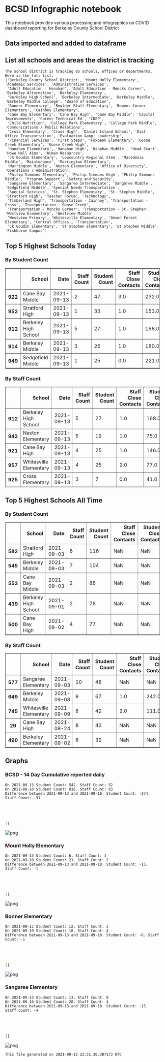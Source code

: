 # BCSD Infographic notebook
This notebook provides various processing and infographics on COVID dashboard reporting for Berkeley County School District

## Data imported and added to dataframe

## List all schools and areas the district is tracking

    The school district is tracking 85 schools, offices or departments.
    Here is the full list.
    ['Berkeley County School District', 'Mount Holly Elementary', 'Academic Services', 'Administrative Services',
     'Adult Education - Hanahan', 'Adult Education - Moncks Corner', 'Berkeley Alternative', 'Berkeley Elementary',
     'Berkeley High School', 'Berkeley Intermediate', 'Berkeley Middle', 'Berkeley Middle College', 'Board of Education',
     'Bonner Elementary', 'Boulder Bluff Elementary', 'Bowens Corner Elementary', 'Cainhoy Elementary',
     'Cane Bay Elementary', 'Cane Bay High', 'Cane Bay Middle', 'Capital Improvements', 'Career Technical Ed', 'CDEP',
     'Child Nutrition', 'College Park Elementary', 'College Park Middle', 'Communications / Public Relations',
     'Cross Elementary', 'Cross High', 'Daniel Island School', 'Dist Office Transportation', 'Evaluation &amp; Leadership',
     'Financial Services', 'First Steps', 'Foxbank Elementary', 'Goose Creek Elementary', 'Goose Creek High',
     'Hanahan Elementary', 'Hanahan High', 'Hanahan Middle', 'Head Start', 'Howe Hall Aims', 'Human Resources',
     'JK Goudin Elementary', 'Lowcountry Regional Stem', 'Macedonia Middle', 'Maintenance', 'Marrington Elementary',
     'Marrington Middle', 'Nexton Elementary', 'Office of Diversity', 'Operations / Administration',
     'Philip Simmons Elementary', 'Philip Simmons High', 'Philip Simmons Middle', 'Program Support', 'Safety and Security',
     'Sangaree Elementary', 'Sangaree Intermediate', 'Sangaree Middle', 'Sedgefield Middle', 'Special Needs Transportation',
     'Special Services', 'St. Stephen Elementary', 'St. Stephen Middle', 'Stratford High', 'Teacher Forum', 'Technology',
     'Timberland High', 'Transportation - Cainhoy', 'Transportation - Cross', 'Transportation - Goose Creek',
     'Transportation - Moncks Corner', 'Transportation - St. Stephen', 'Westview Elementary', 'Westview Middle',
     'Westview Primary', 'Whitesville Elementary', 'Devon Forest Elementary', 'Central Offices', 'Transportation',
     'Jk Goudin Elementary', 'St Stephen Elementary', 'St Stephen Middle', 'Fishburne Campus']


## Top 5 Highest Schools Today

###  By Student Count




<div>
<table border="1" class="dataframe">
<thead>
<tr style="text-align: right;">
<th></th>
<th>School</th>
<th>Date</th>
<th>Staff Count</th>
<th>Student Count</th>
<th>Staff Close Contacts</th>
<th>Student Close Contacts</th>
</tr>
</thead>
<tbody>
<tr>
<th>922</th>
<td>Cane Bay Middle</td>
<td>2021-09-13</td>
<td>2</td>
<td>47</td>
<td>3.0</td>
<td>232.0</td>
</tr>
<tr>
<th>952</th>
<td>Stratford High</td>
<td>2021-09-13</td>
<td>1</td>
<td>33</td>
<td>1.0</td>
<td>153.0</td>
</tr>
<tr>
<th>912</th>
<td>Berkeley High School</td>
<td>2021-09-13</td>
<td>5</td>
<td>27</td>
<td>1.0</td>
<td>168.0</td>
</tr>
<tr>
<th>914</th>
<td>Berkeley Middle</td>
<td>2021-09-13</td>
<td>3</td>
<td>26</td>
<td>1.0</td>
<td>180.0</td>
</tr>
<tr>
<th>949</th>
<td>Sedgefield Middle</td>
<td>2021-09-13</td>
<td>1</td>
<td>25</td>
<td>0.0</td>
<td>221.0</td>
</tr>
</tbody>
</table>
</div>



### By Staff Count




<div>
<table border="1" class="dataframe">
<thead>
<tr style="text-align: right;">
<th></th>
<th>School</th>
<th>Date</th>
<th>Staff Count</th>
<th>Student Count</th>
<th>Staff Close Contacts</th>
<th>Student Close Contacts</th>
</tr>
</thead>
<tbody>
<tr>
<th>912</th>
<td>Berkeley High School</td>
<td>2021-09-13</td>
<td>5</td>
<td>27</td>
<td>1.0</td>
<td>168.0</td>
</tr>
<tr>
<th>942</th>
<td>Nexton Elementary</td>
<td>2021-09-13</td>
<td>5</td>
<td>19</td>
<td>1.0</td>
<td>75.0</td>
</tr>
<tr>
<th>921</th>
<td>Cane Bay High</td>
<td>2021-09-13</td>
<td>4</td>
<td>25</td>
<td>1.0</td>
<td>146.0</td>
</tr>
<tr>
<th>957</th>
<td>Whitesville Elementary</td>
<td>2021-09-13</td>
<td>4</td>
<td>25</td>
<td>2.0</td>
<td>77.0</td>
</tr>
<tr>
<th>925</th>
<td>Cross Elementary</td>
<td>2021-09-13</td>
<td>3</td>
<td>7</td>
<td>0.0</td>
<td>41.0</td>
</tr>
</tbody>
</table>
</div>



## Top 5 Highest Schools All Time

###  By Student Count




<div>
<table border="1" class="dataframe">
<thead>
<tr style="text-align: right;">
<th></th>
<th>School</th>
<th>Date</th>
<th>Staff Count</th>
<th>Student Count</th>
<th>Staff Close Contacts</th>
<th>Student Close Contacts</th>
</tr>
</thead>
<tbody>
<tr>
<th>582</th>
<td>Stratford High</td>
<td>2021-09-03</td>
<td>6</td>
<td>116</td>
<td>NaN</td>
<td>NaN</td>
</tr>
<tr>
<th>545</th>
<td>Berkeley Middle</td>
<td>2021-09-03</td>
<td>7</td>
<td>104</td>
<td>NaN</td>
<td>NaN</td>
</tr>
<tr>
<th>553</th>
<td>Cane Bay Middle</td>
<td>2021-09-03</td>
<td>2</td>
<td>88</td>
<td>NaN</td>
<td>NaN</td>
</tr>
<tr>
<th>439</th>
<td>Berkeley High School</td>
<td>2021-09-01</td>
<td>2</td>
<td>78</td>
<td>NaN</td>
<td>NaN</td>
</tr>
<tr>
<th>500</th>
<td>Cane Bay High</td>
<td>2021-09-02</td>
<td>4</td>
<td>77</td>
<td>NaN</td>
<td>NaN</td>
</tr>
</tbody>
</table>
</div>



### By Staff Count




<div>
<table border="1" class="dataframe">
<thead>
<tr style="text-align: right;">
<th></th>
<th>School</th>
<th>Date</th>
<th>Staff Count</th>
<th>Student Count</th>
<th>Staff Close Contacts</th>
<th>Student Close Contacts</th>
</tr>
</thead>
<tbody>
<tr>
<th>577</th>
<td>Sangaree Elementary</td>
<td>2021-09-03</td>
<td>10</td>
<td>48</td>
<td>NaN</td>
<td>NaN</td>
</tr>
<tr>
<th>649</th>
<td>Berkeley Middle</td>
<td>2021-09-08</td>
<td>9</td>
<td>67</td>
<td>1.0</td>
<td>242.0</td>
</tr>
<tr>
<th>745</th>
<td>Whitesville Elementary</td>
<td>2021-09-09</td>
<td>8</td>
<td>42</td>
<td>2.0</td>
<td>111.0</td>
</tr>
<tr>
<th>29</th>
<td>Cane Bay High</td>
<td>2021-08-24</td>
<td>8</td>
<td>43</td>
<td>NaN</td>
<td>NaN</td>
</tr>
<tr>
<th>490</th>
<td>Berkeley Elementary</td>
<td>2021-09-02</td>
<td>8</td>
<td>32</td>
<td>NaN</td>
<td>NaN</td>
</tr>
</tbody>
</table>
</div>



## Graphs

### BCSD - 14 Day Cumulative reported daily

    On 2021-09-13 Student Count: 542. Staff Count: 52
    On 2021-09-10 Student Count: 816. Staff Count: 83
    Difference between 2021-09-13 and 2021-09-10. Student Count: -274. Staff Count: -31





    []




    
![png](report_files/report_18_2.png)
    


### Mount Holly Elementary

    On 2021-09-13 Student Count: 6. Staff Count: 1
    On 2021-09-10 Student Count: 21. Staff Count: 2
    Difference between 2021-09-13 and 2021-09-10. Student Count: -15. Staff Count: -1





    []




    
![png](report_files/report_20_2.png)
    


### Bonner Elementary

    On 2021-09-13 Student Count: 12. Staff Count: 3
    On 2021-09-10 Student Count: 18. Staff Count: 4
    Difference between 2021-09-13 and 2021-09-10. Student Count: -6. Staff Count: -1





    []




    
![png](report_files/report_22_2.png)
    


### Sangaree Elementary

    On 2021-09-13 Student Count: 13. Staff Count: 0
    On 2021-09-10 Student Count: 28. Staff Count: 4
    Difference between 2021-09-13 and 2021-09-10. Student Count: -15. Staff Count: -4





    []




    
![png](report_files/report_24_2.png)
    


    This file generated on 2021-09-13 23:51:30.387173 UTC

